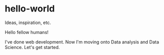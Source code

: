 # hello-world
Ideas, inspiration, etc.

Hello fellow humans!

I've done web development. Now I'm moving onto Data analysis and Data Science. Let's get started.

